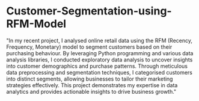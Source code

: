 # Customer-Segmentation-using-RFM-Model
"In my recent project, I analysed online retail data using the RFM (Recency, Frequency, Monetary) model to segment customers based on their purchasing behaviour. By leveraging Python programming and various data analysis libraries, I conducted exploratory data analysis to uncover insights into customer demographics and purchase patterns. Through meticulous data preprocessing and segmentation techniques, I categorised customers into distinct segments, allowing businesses to tailor their marketing strategies effectively. This project demonstrates my expertise in data analytics and provides actionable insights to drive business growth."
